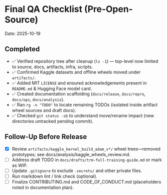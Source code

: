 # Final QA Checklist (Pre-Open-Source)

Date: 2025-10-19

## Completed
- ✅ Verified repository tree after cleanup (`ls -1`) — top-level now limited to source, docs, artifacts, infra, scripts.
- ✅ Confirmed Kaggle datasets and offline wheels moved under `artifacts/`.
- ✅ Added MIT `LICENSE` and ensured acknowledgements present in `README.md` & Hugging Face model card.
- ✅ Created documentation scaffolding (`docs/release`, `docs/repro`, `docs/ops`, `docs/analysis`).
- ✅ Ran `rg -n "TODO"` to locate remaining TODOs (isolated inside artifact wheel sources and draft docs).
- ✅ Checked `git status -sb` to understand move/rename impact (new directories untracked pending commit).

## Follow-Up Before Release
- [x] Review `artifacts/kaggle_kernel_build_adam_v*/` wheel trees—removed prototypes; see docs/analysis/kaggle_wheels_review.md.
- [ ] Address draft TODO in `docs/drafts/trm-full-training-guide.md` or mark as WIP.
- [ ] Update `.gitignore` to exclude `.secrets/` and other private files.
- [ ] Run markdown lint / link check (optional).
- [ ] Finalize CONTRIBUTING.md and CODE_OF_CONDUCT.md (placeholders noted in documentation plan).
